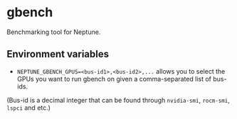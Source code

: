 # gbench

Benchmarking tool for Neptune.

## Environment variables

 - `NEPTUNE_GBENCH_GPUS=<bus-id1>,<bus-id2>,...` allows you to select the GPUs you want to run gbench on given a comma-separated list of bus-ids.
 
(Bus-id is a decimal integer that can be found through `nvidia-smi`, `rocm-smi`, `lspci` and etc.)
